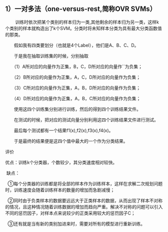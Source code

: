 ## 1）一对多法（one-versus-rest,简称OVR SVMs）
　　
 训练时依次把某个类别的样本归为一类,其他剩余的样本归为另一类，这样k个类别的样本就构造出了k个SVM。分类时将未知样本分类为具有最大分类函数值的那类。

　　假如我有四类要划分（也就是4个Label），他们是A、B、C、D。

　　于是我在抽取训练集的时候，分别抽取

　　（1）A所对应的向量作为正集，B，C，D所对应的向量作``为负集；

　　（2）B所对应的向量作为正集，A，C，D所对应的向量作为负集；

　　（3）C所对应的向量作为正集，A，B，D所对应的向量作为负集；

　　（4）D所对应的向量作为正集，A，B，C所对应的向量作为负集；

　　使用这四个训练集分别进行训练，然后的得到四个训练结果文件。

　　在测试的时候，把对应的测试向量分别利用这四个训练结果文件进行测试。

　　最后每个测试都有一个结果f1(x),f2(x),f3(x),f4(x)。

　　于是最终的结果便是这四个值中最大的一个作为分类结果。

评价

优点：训练k个分类器，个数较少，其分类速度相对较快。

 缺点：

  ①每个分类器的训练都是将全部的样本作为训练样本，这样在求解二次规划问题时，训练速度会随着训练样本的数量的增加而急剧减慢；

  ②同时由于负类样本的数据要远远大于正类样本的数据，从而出现了样本不对称的情况，且这种情况随着训练数据的增加而趋向严重。解决不对称的问题可以引入不同的惩罚因子，对样本点来说较少的正类采用较大的惩罚因子C；

  ③还有就是当有新的类别加进来时，需要对所有的模型进行重新训练。